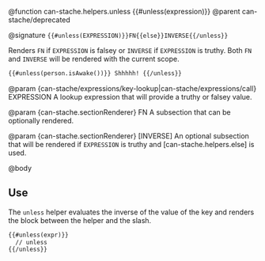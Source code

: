 @function can-stache.helpers.unless {{#unless(expression)}}
@parent can-stache/deprecated

@signature `{{#unless(EXPRESSION)}}FN{{else}}INVERSE{{/unless}}`

Renders `FN` if `EXPRESSION` is falsey or `INVERSE` if `EXPRESSION`
is truthy. Both `FN` and `INVERSE` will be rendered with the
current scope.

```html
{{#unless(person.isAwake())}} Shhhhh! {{/unless}}
```

@param {can-stache/expressions/key-lookup|can-stache/expressions/call} EXPRESSION A lookup expression that will provide a truthy or falsey value.

@param {can-stache.sectionRenderer} FN A subsection that can be optionally rendered.

@param {can-stache.sectionRenderer} [INVERSE] An optional subsection that will be rendered
if `EXPRESSION` is truthy and [can-stache.helpers.else] is used.

@body

## Use

The `unless` helper evaluates the inverse of the value
of the key and renders the block between the helper and the slash.

```html
{{#unless(expr)}}
  // unless
{{/unless}}
```
